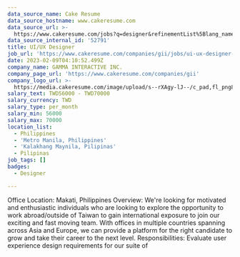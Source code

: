 ```yaml
---
data_source_name: Cake Resume
data_source_hostname: www.cakeresume.com
data_source_url: >-
  https://www.cakeresume.com/jobs?q=designer&refinementList%5Blang_name%5D%5B0%5D=English&refinementList%5Bsalary_type%5D=per_year
data_source_internal_id: '52791'
title: UI/UX Designer
job_url: 'https://www.cakeresume.com/companies/gii/jobs/ui-ux-designer-e0ca80'
date: 2023-02-09T04:10:52.499Z
company_name: GAMMA INTERACTIVE INC.
company_page_url: 'https://www.cakeresume.com/companies/gii'
company_logo_url: >-
  https://media.cakeresume.com/image/upload/s--rXAgy-lJ--/c_pad,fl_png8,h_200,w_200/v1660641370/ctl3fsfrjcqe0dqkh87x.png
salary_text: TWD56000 - TWD70000
salary_currency: TWD
salary_type: per_month
salary_min: 56000
salary_max: 70000
location_list:
  - Philippines
  - 'Metro Manila, Philippines'
  - 'Kalakhang Maynila, Pilipinas'
  - Pilipinas
job_tags: []
badges:
  - Designer

---
```


Office Location: Makati, Philippines Overview: We're looking for motivated and enthusiastic individuals who are looking to explore the opportunity to work abroad/outside of Taiwan to gain international exposure to join our exciting and fast moving team. With offices in multiple countries spanning across Asia and Europe, we can provide a platform for the right candidate to grow and take their career to the next level. Responsibilities: Evaluate user experience design requirements for our suite of